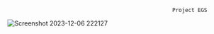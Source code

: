                                                         Project EGS


![Screenshot 2023-12-06 222127](https://github.com/Talha-glitched/WEBPROJECT/assets/104093033/970d9117-635b-454a-961a-03e7ea3361a8)
